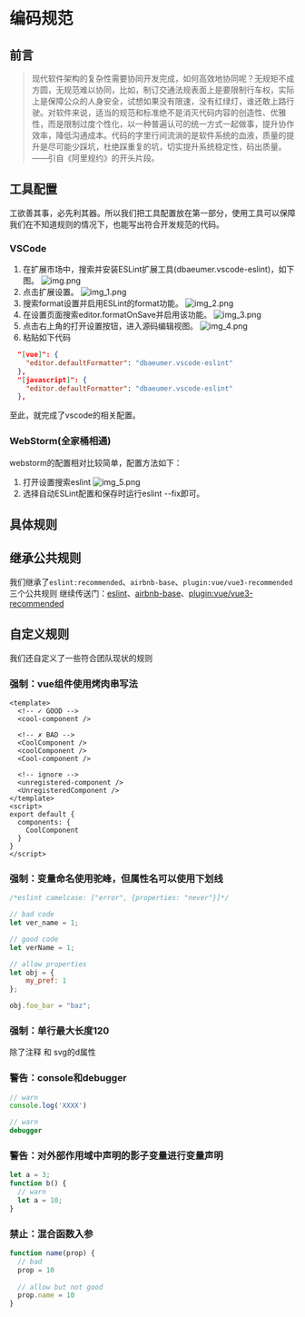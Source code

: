 # 编码规范
## 前言
> 现代软件架构的复杂性需要协同开发完成，如何高效地协同呢？无规矩不成方圆，无规范难以协同，比如，制订交通法规表面上是要限制行车权，实际上是保障公众的人身安全，试想如果没有限速，没有红绿灯，谁还敢上路行驶。对软件来说，适当的规范和标准绝不是消灭代码内容的创造性、优雅性，而是限制过度个性化，以一种普遍认可的统一方式一起做事，提升协作效率，降低沟通成本。代码的字里行间流淌的是软件系统的血液，质量的提升是尽可能少踩坑，杜绝踩重复的坑，切实提升系统稳定性，码出质量。——引自《阿里规约》的开头片段。

## 工具配置
工欲善其事，必先利其器。所以我们把工具配置放在第一部分，使用工具可以保障我们在不知道规则的情况下，也能写出符合开发规范的代码。
### VSCode
1. 在扩展市场中，搜索并安装ESLint扩展工具(dbaeumer.vscode-eslint)，如下图。
![img.png](img.png)
2. 点击扩展设置。
![img_1.png](img_1.png)
3. 搜索format设置并启用ESLint的format功能。
![img_2.png](img_2.png)
4. 在设置页面搜索editor.formatOnSave并启用该功能。
![img_3.png](img_3.png)
5. 点击右上角的打开设置按钮，进入源码编辑视图。
![img_4.png](img_4.png)
6. 粘贴如下代码
```json
  "[vue]": {
    "editor.defaultFormatter": "dbaeumer.vscode-eslint"
  },
  "[javascript]": {
    "editor.defaultFormatter": "dbaeumer.vscode-eslint"
  },
```
至此，就完成了vscode的相关配置。

### WebStorm(全家桶相通)
webstorm的配置相对比较简单，配置方法如下：
1. 打开设置搜索eslint
![img_5.png](img_5.png)
2. 选择自动ESLint配置和保存时运行eslint --fix即可。


## 具体规则

## 继承公共规则
我们继承了`eslint:recommended`、`airbnb-base`、`plugin:vue/vue3-recommended`三个公共规则
继续传送门：[eslint](https://eslint.org/docs/latest/)、[airbnb-base](https://github.com/airbnb/javascript)、[plugin:vue/vue3-recommended](https://eslint.vuejs.org/rules/)

## 自定义规则
我们还自定义了一些符合团队现状的规则

### 强制：vue组件使用烤肉串写法
```vue
<template>
  <!-- ✓ GOOD -->
  <cool-component />

  <!-- ✗ BAD -->
  <CoolComponent />
  <coolComponent />
  <Cool-component />

  <!-- ignore -->
  <unregistered-component />
  <UnregisteredComponent />
</template>
<script>
export default {
  components: {
    CoolComponent
  }
}
</script>
```

### 强制：变量命名使用驼峰，但属性名可以使用下划线
```js
/*eslint camelcase: ["error", {properties: "never"}]*/

// bad code
let ver_name = 1;

// good code
let verName = 1;

// allow properties
let obj = {
    my_pref: 1
};

obj.foo_bar = "baz";
```

### 强制：单行最大长度120
除了注释 和 svg的d属性

### 警告：console和debugger
```js
// warn
console.log('XXXX')

// warn
debugger
```

### 警告：对外部作用域中声明的影子变量进行变量声明
```js
let a = 3;
function b() {
  // warn
  let a = 10;
}
```

### 禁止：混合函数入参
```js
function name(prop) {
  // bad
  prop = 10
  
  // allow but not good
  prop.name = 10
}
```
